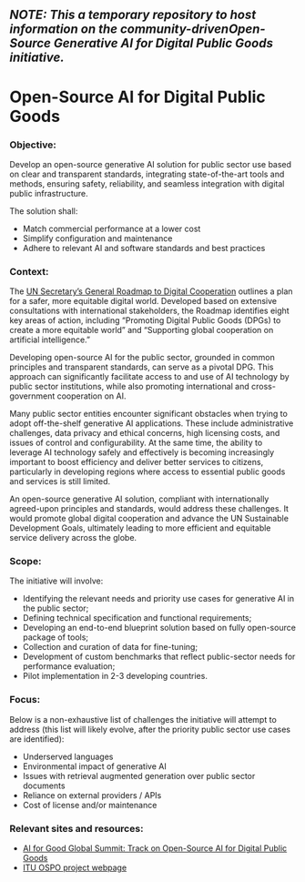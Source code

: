 ## *NOTE: This a temporary repository to host information on the community-driven ​​Open-Source Generative AI for Digital Public Goods initiative.* 

# Open-Source AI for Digital Public Goods


### Objective: 
Develop an open-source generative AI solution for public sector use based on clear and transparent standards, integrating state-of-the-art tools and methods, ensuring safety, reliability, and seamless integration with digital public infrastructure.

The solution shall:
- Match commercial performance at a lower cost
- Simplify configuration and maintenance
- Adhere to relevant AI and software standards and best practices

### Context:
The [UN Secretary’s General Roadmap to Digital Cooperation](https://www.un.org/en/content/digital-cooperation-roadmap/) outlines a plan for a safer, more equitable digital world. Developed based on extensive consultations with international stakeholders, the Roadmap identifies eight key areas of action, including “Promoting Digital Public Goods (DPGs) to create a more equitable world” and “Supporting global cooperation on artificial intelligence.”

Developing open-source AI for the public sector, grounded in common principles and transparent standards, can serve as a pivotal DPG. This approach can significantly facilitate access to and use of AI technology by public sector institutions, while also promoting international and cross-government cooperation on AI.

Many public sector entities encounter significant obstacles when trying to adopt off-the-shelf generative AI applications. These include administrative challenges, data privacy and ethical concerns, high licensing costs, and issues of control and configurability. At the same time, the ability to leverage AI technology safely and effectively is becoming increasingly important to boost efficiency and deliver better services to citizens, particularly in developing regions where access to essential public goods and services is still limited.

An open-source generative AI solution, compliant with internationally agreed-upon principles and standards, would address these challenges. It would promote global digital cooperation and advance the UN Sustainable Development Goals, ultimately leading to more efficient and equitable service delivery across the globe.

### Scope: 
The initiative will involve:
- Identifying the relevant needs and priority use cases for generative AI in the public sector;
- Defining technical specification and functional requirements;
- Developing an end-to-end blueprint solution based on fully open-source package of tools;
- Collection and curation of data for fine-tuning; 
- Development of custom benchmarks that reflect public-sector needs for performance evaluation;
- Pilot implementation in 2-3 developing countries. 

### Focus: 
Below is a non-exhaustive list of challenges the initiative will attempt to address (this list will likely evolve, after the priority public sector use cases are identified): 
- Underserved languages
- Environmental impact of generative AI
- Issues with retrieval augmented generation over public sector documents
- Reliance on external providers / APIs
- Cost of license and/or maintenance


### Relevant sites and resources:
-	[AI for Good Global Summit: Track on Open-Source AI for Digital Public Goods](https://aiforgood.itu.int/eventcat/discovery-open-source-ai-for-digital-public-goods/)
-	[ITU OSPO project webpage](https://www.itu.int/en/ITU-D/ICT-Applications/Pages/Initiatives/ITU_OSPO/About.aspx)

